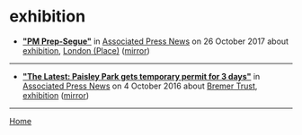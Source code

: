 # exhibition

 - [**"PM Prep-Segue"**](https://www.apnews.com/14ea8830aab74985b945aa5fe84d601b) in [Associated Press News](https://www.apnews.com/) on 26 October 2017 about [exhibition](../../topics/exhibition/index.md), [London (Place)](../../topics/place/london/index.md) ([mirror](https://web.archive.org/web/*/https://www.apnews.com/14ea8830aab74985b945aa5fe84d601b))

----

 - [**"The Latest: Paisley Park gets temporary permit for 3 days"**](https://www.apnews.com/73fd90f56feb4f4a8cb841127f205ee1) in [Associated Press News](https://www.apnews.com/) on 4 October 2016 about [Bremer Trust](../../topics/bremer-trust/index.md), [exhibition](../../topics/exhibition/index.md) ([mirror](https://web.archive.org/web/*/https://www.apnews.com/73fd90f56feb4f4a8cb841127f205ee1))

----

[Home](../)

